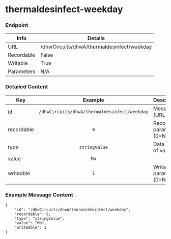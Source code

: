 # thermaldesinfect-weekday



### Endpoint

| Info  | Details |
| ------------- | ------------- |
| URL   | /dhwCircuits/dhwA/thermaldesinfect/weekday   |
| Recordable   | False   |
| Writable   | True   |
| Parameters  | N/A |

### Detailed Content

|  Key  | Example | Description |
| ------------- | :------: | :------------------------------ |
|  id | `/dhwCircuits/dhwA/thermaldesinfect/weekday` | Message ID (URL) |
|  recordable | `0` | Recordable parameter (0=No) |
|  type | `stringValue` | Data type of value |
|  value | `Mo` |  |
|  writeable | `1` | Writable parameter (0=No) |



### Example Message Content
```
{
    "id": "/dhwCircuits/dhwA/thermaldesinfect/weekday",
    "recordable": 0,
    "type": "stringValue",
    "value": "Mo",
    "writeable": 1
}
```
